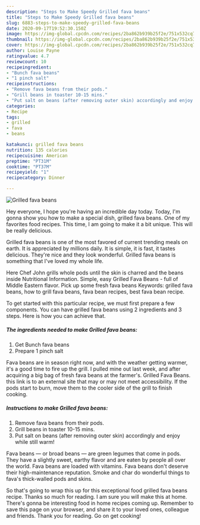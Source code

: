 ```yaml
---
description: "Steps to Make Speedy Grilled fava beans"
title: "Steps to Make Speedy Grilled fava beans"
slug: 6883-steps-to-make-speedy-grilled-fava-beans
date: 2020-09-17T19:52:30.150Z
image: https://img-global.cpcdn.com/recipes/2ba862b939b25f2e/751x532cq70/grilled-fava-beans-recipe-main-photo.jpg
thumbnail: https://img-global.cpcdn.com/recipes/2ba862b939b25f2e/751x532cq70/grilled-fava-beans-recipe-main-photo.jpg
cover: https://img-global.cpcdn.com/recipes/2ba862b939b25f2e/751x532cq70/grilled-fava-beans-recipe-main-photo.jpg
author: Louise Payne
ratingvalue: 4.7
reviewcount: 10
recipeingredient:
- "Bunch fava beans"
- "1 pinch salt"
recipeinstructions:
- "Remove fava beans from their pods."
- "Grill beans in toaster 10-15 mins."
- "Put salt on beans (after removing outer skin) accordingly and enjoy while still warm!"
categories:
- Recipe
tags:
- grilled
- fava
- beans

katakunci: grilled fava beans 
nutrition: 135 calories
recipecuisine: American
preptime: "PT31M"
cooktime: "PT37M"
recipeyield: "1"
recipecategory: Dinner

---
```



![Grilled fava beans](https://img-global.cpcdn.com/recipes/2ba862b939b25f2e/751x532cq70/grilled-fava-beans-recipe-main-photo.jpg)

Hey everyone, I hope you're having an incredible day today. Today, I'm gonna show you how to make a special dish, grilled fava beans. One of my favorites food recipes. This time, I am going to make it a bit unique. This will be really delicious.

Grilled fava beans is one of the most favored of current trending meals on earth. It is appreciated by millions daily. It is simple, it is fast, it tastes delicious. They're nice and they look wonderful. Grilled fava beans is something that I've loved my whole life.

Here Chef John grills whole pods until the skin is charred and the beans inside Nutritional Information. Simple, easy Grilled Fava Beans - full of Middle Eastern flavor. Pick up some fresh fava beans Keywords: grilled fava beans, how to grill fava beans, fava bean recipes, best fava bean recipe.


To get started with this particular recipe, we must first prepare a few components. You can have grilled fava beans using 2 ingredients and 3 steps. Here is how you can achieve that.

<!--inarticleads1-->

##### The ingredients needed to make Grilled fava beans:

1. Get Bunch fava beans
1. Prepare 1 pinch salt


Fava beans are in season right now, and with the weather getting warmer, it&#39;s a good time to fire up the grill. I pulled mine out last week, and after acquiring a big bag of fresh fava beans at the farmer&#39;s. Grilled Fava Beans. this link is to an external site that may or may not meet accessibility. If the pods start to burn, move them to the cooler side of the grill to finish cooking. 

<!--inarticleads2-->

##### Instructions to make Grilled fava beans:

1. Remove fava beans from their pods.
1. Grill beans in toaster 10-15 mins.
1. Put salt on beans (after removing outer skin) accordingly and enjoy while still warm!


Fava beans — or broad beans — are green legumes that come in pods. They have a slightly sweet, earthy flavor and are eaten by people all over the world. Fava beans are loaded with vitamins. Fava beans don&#39;t deserve their high-maintenance reputation. Smoke and char do wonderful things to fava&#39;s thick-walled pods and skins. 

So that's going to wrap this up for this exceptional food grilled fava beans recipe. Thanks so much for reading. I am sure you will make this at home. There's gonna be interesting food in home recipes coming up. Remember to save this page on your browser, and share it to your loved ones, colleague and friends. Thank you for reading. Go on get cooking!
